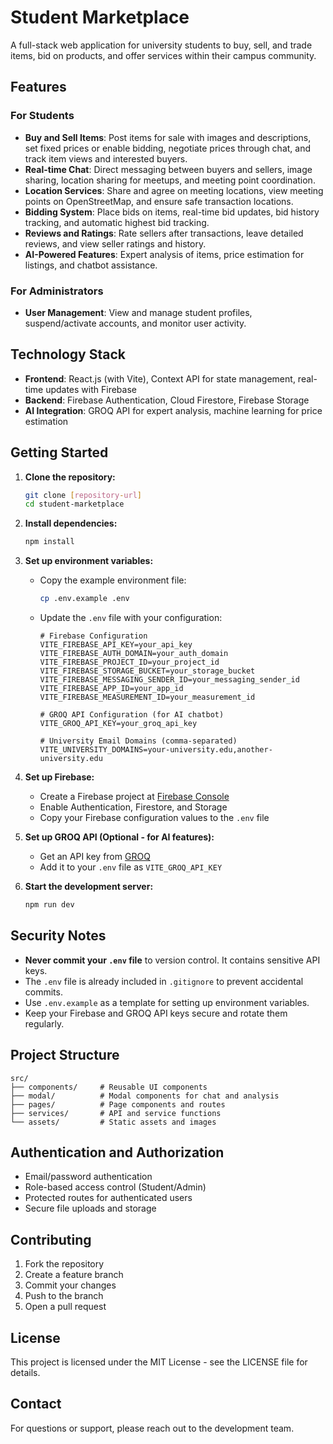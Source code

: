 # Student Marketplace

A full-stack web application for university students to buy, sell, and trade items, bid on products, and offer services within their campus community.

## Features

### For Students
- **Buy and Sell Items**: Post items for sale with images and descriptions, set fixed prices or enable bidding, negotiate prices through chat, and track item views and interested buyers.
- **Real-time Chat**: Direct messaging between buyers and sellers, image sharing, location sharing for meetups, and meeting point coordination.
- **Location Services**: Share and agree on meeting locations, view meeting points on OpenStreetMap, and ensure safe transaction locations.
- **Bidding System**: Place bids on items, real-time bid updates, bid history tracking, and automatic highest bid tracking.
- **Reviews and Ratings**: Rate sellers after transactions, leave detailed reviews, and view seller ratings and history.
- **AI-Powered Features**: Expert analysis of items, price estimation for listings, and chatbot assistance.

### For Administrators
- **User Management**: View and manage student profiles, suspend/activate accounts, and monitor user activity.

## Technology Stack

- **Frontend**: React.js (with Vite), Context API for state management, real-time updates with Firebase
- **Backend**: Firebase Authentication, Cloud Firestore, Firebase Storage
- **AI Integration**: GROQ API for expert analysis, machine learning for price estimation

## Getting Started

1. **Clone the repository:**
   ```bash
   git clone [repository-url]
   cd student-marketplace
   ```
2. **Install dependencies:**
   ```bash
   npm install
   ```
3. **Set up environment variables:**
   - Copy the example environment file:
     ```bash
     cp .env.example .env
     ```
   - Update the `.env` file with your configuration:
     ```env
     # Firebase Configuration
     VITE_FIREBASE_API_KEY=your_api_key
     VITE_FIREBASE_AUTH_DOMAIN=your_auth_domain
     VITE_FIREBASE_PROJECT_ID=your_project_id
     VITE_FIREBASE_STORAGE_BUCKET=your_storage_bucket
     VITE_FIREBASE_MESSAGING_SENDER_ID=your_messaging_sender_id
     VITE_FIREBASE_APP_ID=your_app_id
     VITE_FIREBASE_MEASUREMENT_ID=your_measurement_id
     
     # GROQ API Configuration (for AI chatbot)
     VITE_GROQ_API_KEY=your_groq_api_key
     
     # University Email Domains (comma-separated)
     VITE_UNIVERSITY_DOMAINS=your-university.edu,another-university.edu
     ```

4. **Set up Firebase:**
   - Create a Firebase project at [Firebase Console](https://console.firebase.google.com/)
   - Enable Authentication, Firestore, and Storage
   - Copy your Firebase configuration values to the `.env` file

5. **Set up GROQ API (Optional - for AI features):**
   - Get an API key from [GROQ](https://console.groq.com/)
   - Add it to your `.env` file as `VITE_GROQ_API_KEY`
6. **Start the development server:**
   ```bash
   npm run dev
   ```

## Security Notes

- **Never commit your `.env` file** to version control. It contains sensitive API keys.
- The `.env` file is already included in `.gitignore` to prevent accidental commits.
- Use `.env.example` as a template for setting up environment variables.
- Keep your Firebase and GROQ API keys secure and rotate them regularly.

## Project Structure

```
src/
├── components/     # Reusable UI components
├── modal/          # Modal components for chat and analysis
├── pages/          # Page components and routes
├── services/       # API and service functions
└── assets/         # Static assets and images
```

## Authentication and Authorization
- Email/password authentication
- Role-based access control (Student/Admin)
- Protected routes for authenticated users
- Secure file uploads and storage

## Contributing

1. Fork the repository
2. Create a feature branch
3. Commit your changes
4. Push to the branch
5. Open a pull request

## License

This project is licensed under the MIT License - see the LICENSE file for details.

## Contact

For questions or support, please reach out to the development team.
